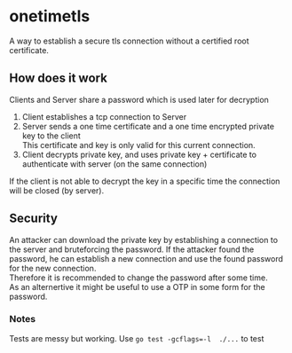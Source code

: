 # onetimetls

A way to establish a secure tls connection without a certified root certificate.

## How does it work
Clients and Server share a password which is used later for decryption

 1. Client establishes a tcp connection to Server
 2. Server sends a one time certificate and a one time encrypted private key to the client  
    This certificate and key is only valid for this current connection.
 3. Client decrypts private key, and uses private key + certificate to authenticate with server (on the same connection)
 
If the client is not able to decrypt the key in a specific time the connection will be closed (by server).

## Security
An attacker can download the private key by establishing a connection to the server and bruteforcing the password.
If the attacker found the password, he can establish a new connection and use the found password for the new connection.  
Therefore it is recommended to change the password after some time.  
As an alternertive it might be useful to use a OTP in some form for the password.
 
 
### Notes
Tests are messy but working.
Use `go test -gcflags=-l  ./...` to test